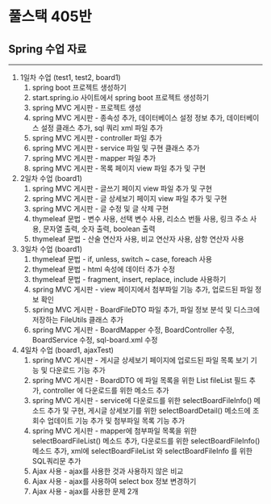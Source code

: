 # 풀스택 405반
## Spring 수업 자료

---

1. 1일차 수업 (test1, test2, board1)
   1. spring boot 프로젝트 생성하기
   2. start.spring.io 사이트에서 spring boot 프로젝트 생성하기
   3. spring MVC 게시판 - 프로젝트 생성
   4. spring MVC 게시판 - 종속성 추가, 데이터베이스 설정 정보 추가, 데이터베이스 설정 클래스 추가, sql 쿼리 xml 파일 추가
   5. spring MVC 게시판 - controller 파일 추가
   6. spring MVC 게시판 - service 파일 및 구현 클래스 추가
   7. spring MVC 게시판 - mapper 파일 추가
   8. spring MVC 게시판 - 목록 페이지 view 파일 추가 및 구현
2. 2일차 수업 (board1)
   1. spring MVC 게시판 - 글쓰기 페이지 view 파일 추가 및 구현
   2. spring MVC 게시판 - 글 상세보기 페이지 view 파일 추가 및 구현
   3. spring MVC 게시판 - 글 수정 및 글 삭제 구현
   4. thymeleaf 문법 - 변수 사용, 선택 변수 사용, 리소스 번들 사용, 링크 주소 사용, 문자열 출력, 숫자 출력, boolean 출력
   5. thymeleaf 문법 - 산술 연산자 사용, 비교 연산자 사용, 삼항 연산자 사용
3. 3일차 수업 (board1)
   1. thymeleaf 문법 - if, unless, switch ~ case, foreach 사용
   2. thymeleaf 문법 - html 속성에 데이터 추가 수정
   3. thymeleaf 문법 - fragment, insert, replace, include 사용하기
   4. spring MVC 게시판 - view 페이지에서 첨부파일 기능 추가, 업로드된 파일 정보 확인
   5. spring MVC 게시판 - BoardFileDTO 파일 추가, 파일 정보 분석 및 디스크에 저장하는 FileUtils 클래스 추가
   6. spring MVC 게시판 - BoardMapper 수정, BoardController 수정, BoardService 수정, sql-board.xml 수정
4. 4일차 수업 (board1, ajaxTest)
   1. spring MVC 게시판 - 게시글 상세보기 페이지에 업로드된 파일 목록 보기 기능 및 다운로드 기능 추가
   2. spring MVC 게시판 - BoardDTO 에 파일 목록을 위한 List<BoardFileDTO> fileList 필드 추가, controller 에 다운로드를 위한 메소드 추가
   3. spring MVC 게시판 - service에 다운로드를 위한 selectBoardFileInfo() 메소드 추가 및 구현, 게시글 상세보기를 위한 selectBoardDetail() 메소드에 조회수 업데이트 기능 추가 및 첨부파일 목록 기능 추가
   4. spring MVC 게시판 - mapper에 첨부파일 목록을 위한 selectBoardFileList() 메소드 추가, 다운로드를 위한 selectBoardFileInfo() 메소드 추가, xml에 selectBoardFileList 와 selectBoardFileInfo 를 위한 SQL쿼리문 추가
   5. Ajax 사용 - ajax를 사용한 것과 사용하지 않은 비교
   6. Ajax 사용 - ajax를 사용하여 select box 정보 변경하기
   7. Ajax 사용 - ajax를 사용한 문제 2개 